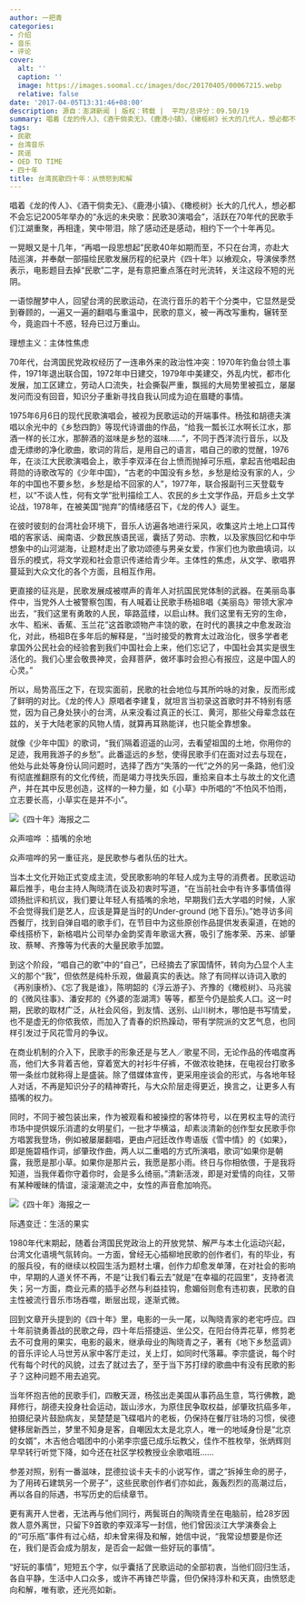 ```yaml
---
author: 一把青
categories:
- 介绍
- 音乐
- 评论
cover:
  alt: ''
  caption: ''
  image: https://images.soomal.cc/images/doc/20170405/00067215.webp
  relative: false
date: '2017-04-05T13:31:46+08:00'
description: 源自：澎湃新闻 | 版权：转载 |  平均/总评分：09.50/19
summary: 唱着《龙的传人》、《酒干倘卖无》、《鹿港小镇》、《橄榄树》长大的几代人，想必都不会忘记2005年举办的“永远的未央歌：民歌30演唱会”，活跃在70年代的民歌手们江湖重聚，再相逢，笑中带泪，除了感动还是感动，相约下一个十年再见……
tags:
- 民歌
- 台湾音乐
- 民谣
- OED TO TIME
- 四十年
title: 台湾民歌四十年：从愤怒到和解
---
```


唱着《龙的传人》、《酒干倘卖无》、《鹿港小镇》、《橄榄树》长大的几代人，想必都不会忘记2005年举办的“永远的未央歌：民歌30演唱会”，活跃在70年代的民歌手们江湖重聚，再相逢，笑中带泪，除了感动还是感动，相约下一个十年再见。

一晃眼又是十几年，“再唱一段思想起”民歌40年如期而至，不只在台湾，亦赴大陆巡演，并奉献一部描绘民歌发展历程的纪录片《四十年》以飨观众，导演侯季然表示，电影题目去掉“民歌”二字，是有意把重点落在时光流转，关注这段不短的光阴。

一语惊醒梦中人，回望台湾的民歌运动，在流行音乐的若干个分类中，它显然是受到眷顾的，一遍又一遍的翻唱与重温中，民歌的意义，被一再改写重构，辗转至今，竟逾四十不惑，轻舟已过万重山。

理想主义：主体性焦虑

70年代，台湾国民党政权经历了一连串外来的政治性冲突：1970年钓鱼台领土事件，1971年退出联合国，1972年中日建交，1979年中美建交，外乱内忧，都市化发展，加工区建立，劳动人口流失，社会撕裂严重，飘摇的大局势里被孤立，屡屡发问而没有回音，知识分子重新寻找自我认同成为迫在眉睫的事情。

1975年6月6日的现代民歌演唱会，被视为民歌运动的开端事件。杨弦和胡德夫演唱以余光中的《乡愁四韵》等现代诗谱曲的作品，“给我一瓢长江水啊长江水，那酒一样的长江水，那醉酒的滋味是乡愁的滋味……”，不同于西洋流行音乐，以及虚无缥缈的净化歌曲，歌词的背后，是用自己的语言，唱自己的歌的觉醒，1976年，在淡江大民歌演唱会上，歌手李双泽在台上愤而抛掉可乐瓶，拿起吉他唱起由蒋勋的诗歌改写的《少年中国》，“古老的中国没有乡愁，乡愁是给没有家的人，少年的中国也不要乡愁，乡愁是给不回家的人”，1977年，联合报副刊三天登载专栏，以“不谈人性，何有文学”批判描绘工人、农民的乡土文学作品，开启乡土文学论战，1978年，在被美国“抛弃”的情绪感召下，《龙的传人》诞生。

在彼时彼刻的台湾社会环境下，音乐人访遍各地进行采风，收集这片土地上口耳传唱的客家话、闽南语、少数民族语民谣，囊括了劳动、宗教，以及家族回忆和中华想象中的山河湖海，让题材走出了歌功颂德与男亲女爱，作家们也为歌曲填词，以音乐的模式，将文学观和社会意识传递给青少年。主体性的焦虑，从文学、歌唱界蔓延到大众文化的各个方面，且相互作用。

更直接的征兆是，民歌发展成被噤声的青年人对抗国民党体制的武器。在美丽岛事件中，当党外人士被警察包围，有人喊着让民歌手杨祖B唱《美丽岛》带领大家冲出去，“我们这里有勇敢的人民，筚路蓝缕，以启山林。我们这里有无穷的生命，水牛、稻米、香蕉、玉兰花”这首歌颂物产丰饶的歌，在时代的裹挟之中愈发政治化，对此，杨祖B在多年后的解释是，“当时接受的教育太过政治化，很多学者老拿国外公民社会的经验套到我们中国社会上来，他们忘记了，中国社会其实是很生活化的。我们心里会敬畏神灵，会拜菩萨，做坏事时会担心有报应，这是中国人的心灵。”

所以，局势高压之下，在现实面前，民歌的社会地位与其所吟咏的对象，反而形成了鲜明的对比。《龙的传人》原唱者李建复，就坦言当初录这首歌时并不特别有感觉，因为自己身处狭小的台湾，从来没看过真正的长江、黄河，那些父母辈念兹在兹的，关于大陆老家的风物人情，就算再耳熟能详，也只能全靠想象。

就像《少年中国》的歌词，“我们隔着迢遥的山河，去看望祖国的土地，你用你的足迹，我用我游子的乡愁”。此番遥远的乡愁，使得民歌手们在面对过去与现在，他处与此处等身份认同问题时，选择了西方“失落的一代”之外的另一条路，他们没有彻底推翻原有的文化传统，而是竭力寻找失乐园，重拾来自本土与故土的文化遗产，并在其中反思创造，这样的一种力量，如《小草》中所唱的“不怕风不怕雨，立志要长高，小草实在是并不小”。

![《四十年》海报之二](https://images.soomal.cc/images/doc/20170405/00067214.webp)





众声喧哗 ：插嘴的余地

众声喧哗的另一重征兆，是民歌参与者队伍的壮大。

当本土文化开始正式变成主流，受民歌影响的年轻人成为主导的消费者。民歌运动幕后推手，电台主持人陶晓清在谈及初衷时写道，“在当前社会中有许多事情值得颂扬批评和抗议，我们要让年轻人有插嘴的余地，早期我们去大学唱的时候，人家不会觉得我们是艺人，应该是算是当时的Under-ground (地下音乐)。”她寻访多间西餐厅，找到自弹自唱的歌手们，在节目中为这些原创作品提供发表渠道，在她的牵线搭桥下，新格唱片公司举办金韵奖青年歌谣大赛，吸引了施孝荣、苏来、邰肇玫、蔡琴、齐豫等为代表的大量民歌手加盟。

到这个阶段，“唱自己的歌”中的“自己”，已经摘去了家国情怀，转向为凸显个人主义的那个“我”，但依然是纯朴乐观，做最真实的表达。除了有同样以诗词入歌的《再别康桥》、《忘了我是谁》，陈明韶的《浮云游子》、齐豫的《橄榄树》、马兆骏的《微风往事》、潘安邦的《外婆的澎湖湾》等等，都至今仍是脍炙人口。这一时期，民歌的取材广泛，从社会风俗，到友情、送别、山川树木，哪怕是书写情爱，也不是虚无的你侬我侬，而加入了青春的炽热躁动，带有学院派的文艺气息，也同样引发过于风花雪月的争议。

在商业机制的介入下，民歌手的形象还是与艺人／歌星不同，无论作品的传唱度再高，他们大多背着吉他，穿着宽大的衬衫牛仔裤，不做浓妆艳抹，在电视台打歌多带一条丝巾就称得上是盛装。除了借媒体宣传，更采用座谈会的形式，与各地年轻人对话，不再是知识分子的精神寄托，与大众阶层走得更近，换言之，让更多人有插嘴的权力。

同时，不同于被包装出来，作为被观看和被操控的客体符号，以在男权主导的流行市场中提供娱乐消遣的女明星们，一批才华横溢，却素淡清新的创作型女民歌手你方唱罢我登场，例如被屡屡翻唱，更由卢冠廷改作粤语版《雪中情》的《如果》，即是施碧梧作词，邰肇玫作曲，两人以二重唱的方式所演唱，歌词“如果你是朝露，我愿是那小草。如果你是那片云，我愿是那小雨。终日与你相依偎，于是我将知道，当我伴着你守着你时，会是多么绮丽。”清新活泼，即是对爱情的向往，又带有某种暧昧的情谊，滚滚潮流之中，女性的声音愈加响亮。

![《四十年》海报之一](https://images.soomal.cc/images/doc/20170405/00067213.webp)





际遇变迁：生活的果实

1980年代末期起，随着台湾国民党政治上的开放党禁、解严与本土化运动兴起，台湾文化语境气氛转向。一方面，曾经无心插柳地民歌的创作者们，有的毕业，有的服兵役，有的继续以校园生活为题材土壤，创作力却愈发单薄，在对社会的影响中，早期的人道关怀不再，不是“让我们看云去”就是“在幸福的花园里”，支持者流失；另一方面，商业元素的插手必然与利益挂钩，愈媚俗则愈有违初衷，民歌的自主性被流行音乐市场吞噬，断层出现，遂渐式微。

回到文章开头提到的《四十年》里，电影的一头一尾，以陶晓青家的老宅呼应。四十年前骁勇善战的民歌之母，四十年后搭捷运、坐公交，在阳台侍弄花草，修剪老去不可食用的果实，电影的最末，继承母业的陶晓青之子，著有《地下乡愁蓝调》的音乐评论人马世芳从家中客厅走过，关上灯，如同时代落幕。李宗盛说，每个时代有每个时代的风貌，过去了就过去了，至于当下苏打绿的歌曲中有没有民歌的影子？这种问题不用去追究。

当年怀抱吉他的民歌手们，四散天涯，杨弦出走美国从事药品生意，笃行佛教，跪拜修行，胡德夫投身社会运动，跋山涉水，为原住民争取权益，邰肇玫抗癌多年，拍摄纪录片鼓励病友，吴楚楚是飞碟唱片的老板，仍保持在餐厅驻场的习惯，侯德健移居新西兰，梦里不知身是客，自嘲因太太是北京人，唯一的地域身份是“北京的女婿”，木吉他合唱团中的小弟李宗盛已成乐坛教父，佳作不胜枚举，张炳辉则早早转行听觉下降，如今还在社区学校教授业余歌唱班……

参差对照，别有一番滋味，昆德拉谈卡夫卡的小说写作，谓之“拆掉生命的房子，为了用砖石建筑另一个房子”，这些民歌创作者们亦如此，轰轰烈烈的高潮过后，再以各自的际遇，书写历史的后续章节。

更有离开人世者，无法再与他们同行，两鬓斑白的陶晓青坐在电脑前，给28岁因救人意外离世，只留下9首歌的李双泽写一封信，他们曾因淡江大学演奏会上的“可乐瓶”事件有过心结，却未曾来得及和解，她信中说，“我常设想要是你还在，我们是否会成为朋友，是否会一起做一些好玩的事情”。

“好玩的事情”，短短五个字，似乎囊括了民歌运动的全部初衷，当他们回归生活，各自平静，生活中人口众多，或许不再锋芒毕露，但仍保持淳朴和天真，由愤怒走向和解，唯有歌，还光亮如新。
